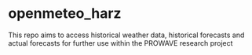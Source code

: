 # openmeteo_harz
This repo aims to access historical weather data, historical forecasts and actual forecasts for further use within the PROWAVE research project
